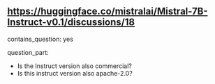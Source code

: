 ## https://huggingface.co/mistralai/Mistral-7B-Instruct-v0.1/discussions/18

contains_question: yes

question_part: 
- Is the Instruct version also commercial?
- Is this instruct version also apache-2.0?